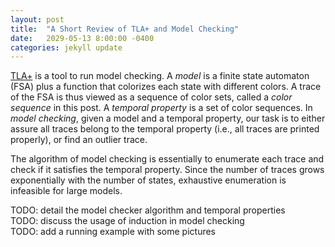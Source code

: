```yaml
---
layout: post
title:  "A Short Review of TLA+ and Model Checking"
date:   2029-05-13 8:00:00 -0400
categories: jekyll update
---
```


[TLA+](https://github.com/tlaplus/vscode-tlaplus) is a tool to run model checking. A *model* is a finite state automaton (FSA) plus a function that colorizes each state with different colors. A trace of the FSA is thus viewed as a sequence of color sets, called a *color sequence* in this post. A *temporal property* is a set of color sequences. In *model checking*, given a model and a temporal property, our task is to either assure all traces belong to the temporal property (i.e., all traces are printed properly), or find an outlier trace.

The algorithm of model checking is essentially to enumerate each trace and check if it satisfies the temporal property. Since the number of traces grows exponentially with the number of states, exhaustive enumeration is infeasible for large models.



TODO: detail the model checker algorithm and temporal properties  
TODO: discuss the usage of induction in model checking  
TODO: add a running example with some pictures
